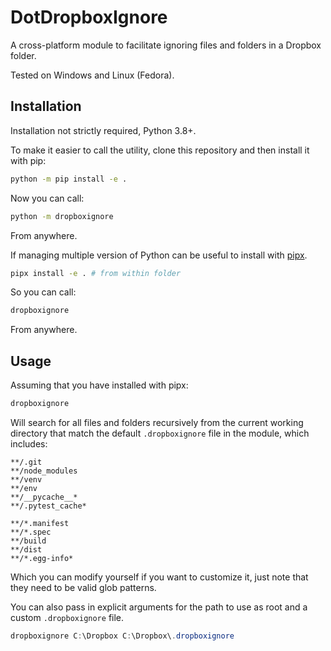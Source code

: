 # DotDropboxIgnore

A cross-platform module to facilitate ignoring files and folders in a Dropbox folder.

Tested on Windows and Linux (Fedora).

## Installation

Installation not strictly required, Python 3.8+.

To make it easier to call the utility, clone this repository and then install it with pip:

```bash
python -m pip install -e .
```

Now you can call:

```bash
python -m dropboxignore
```

From anywhere.

If managing multiple version of Python can be useful to install with [pipx](https://github.com/pypa/pipx).

```bash
pipx install -e . # from within folder
```

So you can call:

```bash
dropboxignore
```

From anywhere.

## Usage

Assuming that you have installed with pipx:

```bash
dropboxignore
```

Will search for all files and folders recursively from the current working directory that match the default `.dropboxignore` file in the module, which includes:

```
**/.git
**/node_modules
**/venv
**/env
**/__pycache__*
**/.pytest_cache*

**/*.manifest
**/*.spec
**/build
**/dist
**/*.egg-info*
```

Which you can modify yourself if you want to customize it, just note that they need to be valid glob patterns.

You can also pass in explicit arguments for the path to use as root and a custom `.dropboxignore` file.

```powershell
dropboxignore C:\Dropbox C:\Dropbox\.dropboxignore
```
